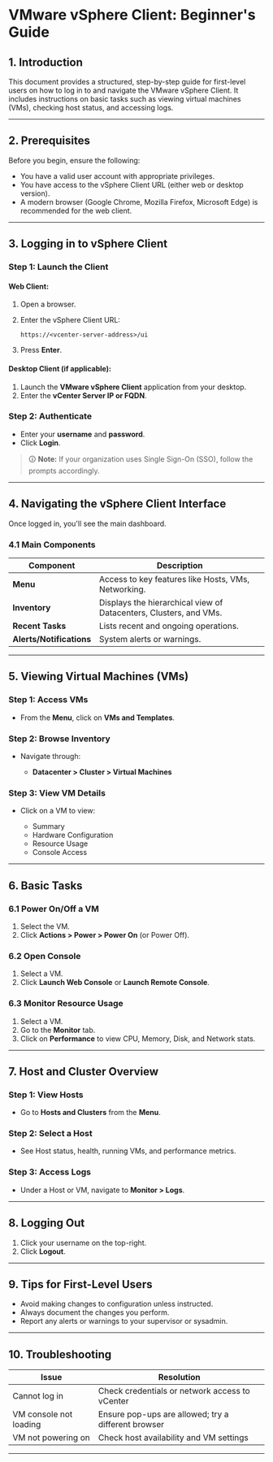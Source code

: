 # **VMware vSphere Client: Beginner's Guide**

## **1. Introduction**

This document provides a structured, step-by-step guide for first-level users on how to log in to and navigate the VMware vSphere Client. It includes instructions on basic tasks such as viewing virtual machines (VMs), checking host status, and accessing logs.

---

## **2. Prerequisites**

Before you begin, ensure the following:

* You have a valid user account with appropriate privileges.
* You have access to the vSphere Client URL (either web or desktop version).
* A modern browser (Google Chrome, Mozilla Firefox, Microsoft Edge) is recommended for the web client.

---

## **3. Logging in to vSphere Client**

### **Step 1: Launch the Client**

#### Web Client:

1. Open a browser.
2. Enter the vSphere Client URL:

   ```
   https://<vcenter-server-address>/ui
   ```
3. Press **Enter**.

#### Desktop Client (if applicable):

1. Launch the **VMware vSphere Client** application from your desktop.
2. Enter the **vCenter Server IP or FQDN**.

### **Step 2: Authenticate**

* Enter your **username** and **password**.
* Click **Login**.

> 🛈 **Note:** If your organization uses Single Sign-On (SSO), follow the prompts accordingly.

---

## **4. Navigating the vSphere Client Interface**

Once logged in, you'll see the main dashboard.

### **4.1 Main Components**

| Component                | Description                                                       |
| ------------------------ | ----------------------------------------------------------------- |
| **Menu**                 | Access to key features like Hosts, VMs, Networking.               |
| **Inventory**            | Displays the hierarchical view of Datacenters, Clusters, and VMs. |
| **Recent Tasks**         | Lists recent and ongoing operations.                              |
| **Alerts/Notifications** | System alerts or warnings.                                        |

---

## **5. Viewing Virtual Machines (VMs)**

### **Step 1: Access VMs**

* From the **Menu**, click on **VMs and Templates**.

### **Step 2: Browse Inventory**

* Navigate through:

  * **Datacenter > Cluster > Virtual Machines**

### **Step 3: View VM Details**

* Click on a VM to view:

  * Summary
  * Hardware Configuration
  * Resource Usage
  * Console Access

---

## **6. Basic Tasks**

### **6.1 Power On/Off a VM**

1. Select the VM.
2. Click **Actions > Power > Power On** (or Power Off).

### **6.2 Open Console**

1. Select a VM.
2. Click **Launch Web Console** or **Launch Remote Console**.

### **6.3 Monitor Resource Usage**

1. Select a VM.
2. Go to the **Monitor** tab.
3. Click on **Performance** to view CPU, Memory, Disk, and Network stats.

---

## **7. Host and Cluster Overview**

### **Step 1: View Hosts**

* Go to **Hosts and Clusters** from the **Menu**.

### **Step 2: Select a Host**

* See Host status, health, running VMs, and performance metrics.

### **Step 3: Access Logs**

* Under a Host or VM, navigate to **Monitor > Logs**.

---

## **8. Logging Out**

1. Click your username on the top-right.
2. Click **Logout**.

---

## **9. Tips for First-Level Users**

* Avoid making changes to configuration unless instructed.
* Always document the changes you perform.
* Report any alerts or warnings to your supervisor or sysadmin.

---

## **10. Troubleshooting**

| Issue                  | Resolution                                          |
| ---------------------- | --------------------------------------------------- |
| Cannot log in          | Check credentials or network access to vCenter      |
| VM console not loading | Ensure pop-ups are allowed; try a different browser |
| VM not powering on     | Check host availability and VM settings             |

---
